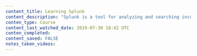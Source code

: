 ```yaml
---
content_title: Learning Splunk
content_description: "Splunk is a tool for analyzing and searching incoming machine-generated data like application or database logs. It is ideal for monitoring the health of IT infrastructure, especially networks with complex and aging systems, and software in production. In this course you can learn the basics of how Splunk works and how it can help you monitor data from multiple systems: web servers, databases, applications, and even cloud-based resources. Explore the search and reporting features, and learn how to set up alerts so that you can catch potential problems before they become critical. Plus, learn how to set up dashboards for visual insights into the state of your systems. Instructor Josh Samuelson illustrates the lessons with examples from real-world scenarios, where Splunk is used for centralized logging and reporting from multiple systems."
conten_type: Course
content_last_watched_date: 2019-07-30 18:42 UTC
conten_completed: 
content_saved: FALSE
notes_taken_videos: 
---
```

